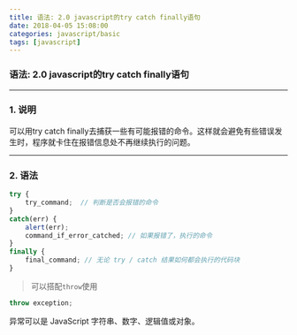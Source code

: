 ```yaml
---
title: 语法: 2.0 javascript的try catch finally语句
date: 2018-04-05 15:08:00
categories: javascript/basic
tags: [javascript]
---
```

### 语法: 2.0 javascript的try catch finally语句

---

### 1. 说明
可以用try catch finally去捕获一些有可能报错的命令。这样就会避免有些错误发生时，程序就卡住在报错信息处不再继续执行的问题。

---

### 2. 语法
``` javascript
try {
    try_command;  // 判断是否会报错的命令
}
catch(err) {
    alert(err);
    command_if_error_catched; // 如果报错了，执行的命令
}
finally {
    final_command; // 无论 try / catch 结果如何都会执行的代码块
}
```
> 可以搭配`throw`使用  
``` javascript
throw exception;
```
异常可以是 JavaScript 字符串、数字、逻辑值或对象。
